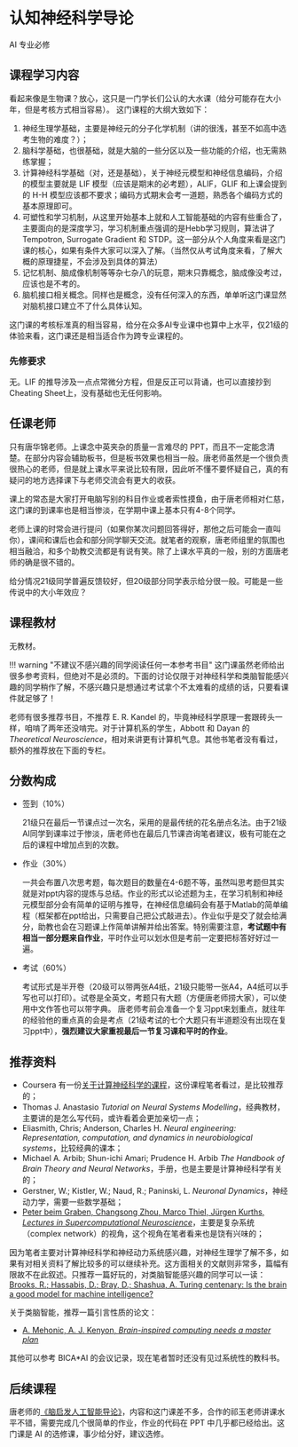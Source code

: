 # 认知神经科学导论

<div class="badges">
<span class="badge ai-badge">AI 专业必修</span>
</div>

## 课程学习内容

看起来像是生物课？放心，这只是一门学长们公认的大水课（给分可能存在大小年，但是考核方式相当容易）。
这门课程的大纲大致如下：

1. 神经生理学基础，主要是神经元的分子化学机制（讲的很浅，甚至不如高中选考生物的难度？）；
2. 脑科学基础，也很基础，就是大脑的一些分区以及一些功能的介绍，也无需熟练掌握；
3. 计算神经科学基础（对，还是基础），关于神经元模型和神经信息编码，介绍的模型主要就是 LIF 模型（应该是期末的必考题），ALIF，GLIF 和上课会提到的 H-H 模型应该都不要求；编码方式期末会考一道题，熟悉各个编码方式的基本原理即可。
4. 可塑性和学习机制，从这里开始基本上就和人工智能基础的内容有些重合了，主要面向的是深度学习，学习机制重点强调的是Hebb学习规则，算法讲了 Tempotron, Surrogate Gradient 和 STDP。这一部分从个人角度来看是这门课的核心，如果有条件大家可以深入了解。（当然仅从考试角度来看，了解大概的原理捷星，不会涉及到具体的算法）
5. 记忆机制、脑成像机制等等杂七杂八的玩意，期末只靠概念，脑成像没考过，应该也是不考的。
6. 脑机接口相关概念。同样也是概念，没有任何深入的东西，单单听这门课显然对脑机接口建立不了什么具体认知。

这门课的考核标准真的相当容易，给分在众多AI专业课中也算中上水平，仅21级的体验来看，这门课还是相当适合作为跨专业课程的。

### 先修要求

无。LIF 的推导涉及一点点常微分方程，但是反正可以背诵，也可以直接抄到Cheating Sheet上，没有基础也无任何影响。

## 任课老师

只有唐华锦老师。上课念中英夹杂的质量一言难尽的 PPT，而且不一定能念清楚。在部分内容会辅助板书，但是板书效果也相当一般。唐老师虽然是一个很负责很热心的老师，但是就上课水平来说比较有限，因此听不懂不要怀疑自己，真的有疑问的地方选择课下与老师交流会有更大的收获。

课上的常态是大家打开电脑写别的科目作业或者索性摸鱼，由于唐老师相对仁慈，这门课的到课率也是相当惨淡，在学期中课上基本只有4-8个同学。

老师上课的时常会进行提问（如果你某次问题回答得好，那他之后可能会一直叫你），课间和课后也会和部分同学聊天交流。就笔者的观察，唐老师组里的氛围也相当融洽，和多个助教交流都是有说有笑。除了上课水平真的一般，别的方面唐老师的确是很不错的。

给分情况21级同学普遍反馈较好，但20级部分同学表示给分很一般。可能是一些传说中的大小年效应？

## 课程教材

无教材。

!!! warning "不建议不感兴趣的同学阅读任何一本参考书目"
    这门课虽然老师给出很多参考资料，但绝对不是必须的。下面的讨论仅限于对神经科学和类脑智能感兴趣的同学稍作了解，不感兴趣只是想通过考试拿个不太难看的成绩的话，只要看课件就足够了！

老师有很多推荐书目，不推荐 E. R. Kandel 的，毕竟神经科学原理一套跟砖头一样，咱啃了两年还没啃完。对于计算机系的学生，Abbott 和 Dayan 的 *Theoretical Neuroscience*，相对来讲更有计算机气息。其他书笔者没有看过，额外的推荐放在下面的专栏。

## 分数构成

* 签到（10%）

    21级只在最后一节课点过一次名，采用的是最传统的花名册点名法。由于21级AI同学到课率过于惨淡，唐老师也在最后几节课咨询笔者建议，极有可能在之后的课程中增加点到的次数。

* 作业（30%）

    一共会布置八次思考题，每次题目的数量在4-6题不等，虽然叫思考题但其实就是对ppt内容的提炼与总结。作业的形式以论述题为主，在学习机制和神经元模型部分会有简单的证明与推导，在神经信息编码会有基于Matlab的简单编程（框架都在ppt给出，只需要自己把公式敲进去）。作业似乎是交了就会给满分，助教也会在习题课上作简单讲解并给出答案。特别需要注意，**考试题中有相当一部分题来自作业**，平时作业可以划水但是考前一定要把标答好好过一遍。

* 考试（60%）

    考试形式是半开卷（20级可以带两张A4纸，21级只能带一张A4，A4纸可以手写也可以打印）。试卷是全英文，考题只有大题（方便唐老师捞大家），可以使用中文作答也可以带字典。
    唐老师考前会准备一个复习ppt来划重点，就往年的经验他的重点真的会是考点（21级考试的七个大题只有半道题没有出现在复习ppt中），**强烈建议大家重视最后一节复习课和平时的作业**。


## 推荐资料

- Coursera 有一份[关于计算神经科学的课程](https://www.coursera.org/learn/computational-neuroscience)，这份课程笔者看过，是比较推荐的；
- Thomas J. Anastasio *Tutorial on Neural Systems Modelling*，经典教材，主要讲的是怎么写代码，或许看着会更加亲切一点；
- Eliasmith, Chris; Anderson, Charles H. *Neural engineering: Representation, computation, and dynamics in neurobiological systems*，比较经典的课本；
- Michael A. Arbib; Shun-ichi Amari; Prudence H. Arbib *The Handbook of Brain Theory and Neural Networks*，手册，也是主要是计算神经科学有关的；
- Gerstner, W.; Kistler, W.; Naud, R.; Paninski, L. *Neuronal Dynamics*，神经动力学，需要一些数学基础；
- [Peter beim Graben, Changsong Zhou, Marco Thiel, Jürgen Kurths, *Lectures in Supercomputational Neuroscience*](https://link.springer.com/book/10.1007/978-3-540-73159-7)，主要是复杂系统（complex network）的视角，这个视角在笔者看来也是饶有兴味的；

因为笔者主要对计算神经科学和神经动力系统感兴趣，对神经生理学了解不多，如果有对相关资料了解比较多的可以继续补充。这方面相关的文献则非常多，篇幅有限故不在此叙述。只推荐一篇好玩的，对类脑智能感兴趣的同学可以一读：[Brooks, R.; Hassabis, D.; Bray, D.; Shashua, A. Turing centenary: Is the brain a good model for machine intelligence?](https://doi.org/10.1038%2F482462a)

关于类脑智能，推荐一篇引言性质的论文：

- [A. Mehonic, A. J. Kenyon, *Brain-inspired computing needs a master plan*](https://www.nature.com/articles/s41586-021-04362-w)

其他可以参考 BICA*AI 的会议记录，现在笔者暂时还没有见过系统性的教科书。

## 后续课程

唐老师的[《脑启发人工智能导论》](../major_elective/brain_inspired_ai)，内容和这门课差不多，合作的祁玉老师讲课水平不错，需要完成几个很简单的作业，作业的代码在 PPT 中几乎都已经给出。这门课是 AI 的选修课，事少给分好，建议选修。
